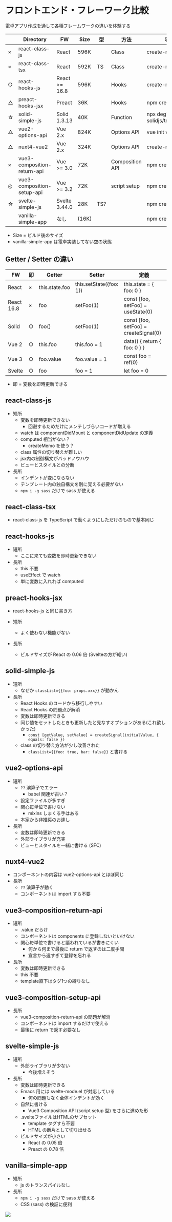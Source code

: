 # フロントエンド・フレーワーク比較

電卓アプリ作成を通して各種フレームワークの違いを体験する

|    | Directory                   | FW            | Size  | 型  | 方法            | 導入                           |
|----|-----------------------------|---------------|-------|-----|-----------------|--------------------------------|
| × | react-class-js              | React         | 596K  |     | Class           | create-react-app               |
| × | react-class-tsx             | React         | 592K  | TS  | Class           | create-react-app               |
| ○ | react-hooks-js              | React >= 16.8 | 596K  |     | Hooks           | create-react-app               |
| △ | preact-hooks-jsx            | Preact        | 36K   |     | Hooks           | npm create vite                |
| ☆ | solid-simple-js             | Solid 1.3.13  | 40K   |     | Function        | npx degit solidjs/templates/js |
| △ | vue2-options-api            | Vue 2.x       | 824K  |     | Options API     | vue init webpack               |
| △ | nuxt4-vue2                  | Vue 2.x       | 324K  |     | Options API     | create-nuxt-app                |
| × | vue3-composition-return-api | Vue >= 3.0    | 72K   |     | Composition API | npm create vite                |
| ◎ | vue3-composition-setup-api  | Vue >= 3.2    | 72K   |     | script setup    | npm create vite                |
| ☆ | svelte-simple-js            | Svelte 3.44.0 | 28K   | TS? |                 | npm create vite                |
|    | vanilla-simple-app          | なし          | (16K) |     |                 | npm create vite                |

- Size = ビルド後のサイズ
- vanilla-simple-app は電卓実装してない空の状態

## Getter / Setter の違い

| FW         | 即 | Getter         | Setter                  | 定義                                  |
|------------|----|----------------|-------------------------|---------------------------------------|
| React      | × | this.state.foo | this.setState({foo: 1}) | this.state = { foo: 0 }               |
| React 16.8 | × | foo            | setFoo(1)               | const [foo, setFoo] = useState(0)     |
| Solid      | ○ | foo()          | setFoo(1)               | const [foo, setFoo] = createSignal(0) |
| Vue 2      | ○ | this.foo       | this.foo = 1            | data() { return { foo: 0 } }          |
| Vue 3      | ○ | foo.value      | foo.value = 1           | const foo = ref(0)                    |
| Svelte     | ○ | foo            | foo = 1                 | let foo = 0                           |

- 即 = 変数を即時更新できる

## react-class-js

- 短所
  - 変数を即時更新できない
    - 回避するためだけにメンテしづらいコードが増える
  - watch は componentDidMount と componentDidUpdate の定義
  - computed 相当がない？
    - createMemo を使う？
  - class 属性の切り替えが難しい
  - jsx内の制御構文がバッドノウハウ
  - ビューとスタイルとの分断
- 長所
  - インデントが変にならない
  - テンプレート内の独自構文を別に覚える必要がない
  - `npm i -g sass` だけで sass が使える

## react-class-tsx

- react-class-js を TypeScript で動くようにしただけのもので基本同じ

## react-hooks-js

- 短所
  - ここに来ても変数を即時更新できない
- 長所
  - this 不要
  - useEffect で watch
  - 単に変数に入れれば computed

## preact-hooks-jsx

- react-hooks-js と同じ書き方

- 短所
  - よく使わない機能がない
- 長所
  - ビルドサイズが React の 0.06 倍 (Svelteの方が軽い)

## solid-simple-js

- 短所
  - なぜか `classList={{foo: props.xxx}}` が動かん
- 長所
  - React Hooks のコードから移行しやすい
  - React Hooks の問題点が解消
  - 変数は即時更新できる
  - 同じ値をセットしたときも更新したと見なすオプションがある(これ欲しかった)
    - `const [getValue, setValue] = createSignal(initialValue, { equals: false })`
  - class の切り替え方法が少し改善された
    - `classList={{foo: true, bar: false}}` と書ける

## vue2-options-api

- 短所
  - `??` 演算子でエラー
    - babel 関連が古い？
  - 設定ファイルが多すぎ
  - 関心毎単位で書けない
    - mixins しまくる手はある
  - 本家から非推奨のお達し
- 長所
  - 変数は即時更新できる
  - 外部ライブラリが充実
  - ビューとスタイルを一緒に書ける (SFC)

## nuxt4-vue2

- コンポーネントの内容は vue2-options-api とほぼ同じ
- 長所
  - `??` 演算子が動く
  - コンポーネントは import すら不要

## vue3-composition-return-api

- 短所
  - .value だらけ
  - コンポーネントは components に登録しないといけない
  - 関心毎単位で書けると謳われているが書きにくい
    - 何から何まで最後に return で返すのは二度手間
    - 宣言から遠すぎて登録を忘れる
- 長所
  - 変数は即時更新できる
  - this 不要
  - template直下はタグ1つの縛りなし

## vue3-composition-setup-api

- 長所
  - vue3-composition-return-api の問題が解消
  - コンポーネントは import するだけで使える
  - 最後に return で返す必要なし

## svelte-simple-js

- 短所
  - 外部ライブラリが少ない
    - 今後増えそう
- 長所
  - 変数は即時更新できる
  - Emacs 用には svelte-mode.el が対応している
    - 何の問題もなく全体インデントが効く
  - 自然に書ける
    - Vue3 Composition API (script setup 型) をさらに進めた形
  - .svelteファイルはHTMLのサブセット
    - template タグすら不要
    - HTML の断片として切り出せる
  - ビルドサイズが小さい
    - React の 0.05 倍
    - Preact の 0.78 倍

## vanilla-simple-app

- 短所
  - js のトランスパイルなし
- 長所
  - `npm i -g sass` だけで sass が使える
  - CSS (sass) の検証に便利

![](image.png)

